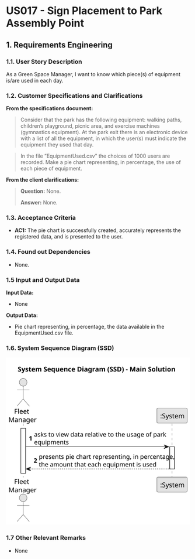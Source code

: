 # US017 - Sign Placement to Park Assembly Point


## 1. Requirements Engineering

### 1.1. User Story Description

As a Green Space Manager, I want to know which piece(s) of equipment is/are used in each day.

### 1.2. Customer Specifications and Clarifications 

**From the specifications document:**

> Consider that the park has the following equipment: walking paths, children’s playground, picnic area, and exercise machines (gymnastics equipment). At the park exit there is an electronic device with a list of all the equipment, in which the user(s) must indicate the equipment they used that day.

> In the file ”EquipmentUsed.csv” the choices of 1000 users are recorded. Make a pie chart representing, in percentage, the use of each piece of equipment.

**From the client clarifications:**

> **Question:** None.
>
> **Answer:** None.

### 1.3. Acceptance Criteria

* **AC1:** The pie chart is successfully created, accurately represents the registered data, and is presented to the user.

### 1.4. Found out Dependencies

* None.

### 1.5 Input and Output Data

**Input Data:**

* None

**Output Data:**

* Pie chart representing, in percentage, the data available in the EquipmentUsed.csv file.

### 1.6. System Sequence Diagram (SSD)

![System Sequence Diagram](svg/us010-system-sequence-diagram-main-solution.svg)

### 1.7 Other Relevant Remarks

* None